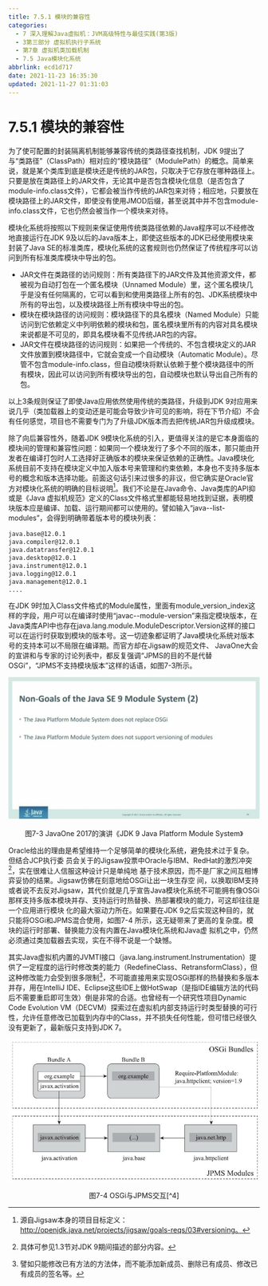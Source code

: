 ```yaml
---
title: 7.5.1 模块的兼容性
categories: 
  - 7 深入理解Java虛拟机：JVM高级特性与最佳实践(第3版)
  - 3第三部分 虚拟机执行子系统
  - 第7章 虚拟机类加载机制
  - 7.5 Java模块化系统
abbrlink: ecd1d717
date: 2021-11-23 16:35:30
updated: 2021-11-27 01:31:03
---
```

# 7.5.1 模块的兼容性
为了使可配置的封装隔离机制能够兼容传统的类路径查找机制，JDK 9提出了与“类路径”（ClassPath）相对应的“模块路径”（ModulePath）的概念。简单来说，就是某个类库到底是模块还是传统的JAR包，只取决于它存放在哪种路径上。只要是放在类路径上的JAR文件，无论其中是否包含模块化信息（是否包含了module-info.class文件），它都会被当作传统的JAR包来对待；相应地，只要放在模块路径上的JAR文件，即使没有使用JMOD后缀，甚至说其中并不包含module-info.class文件，它也仍然会被当作一个模块来对待。

模块化系统将按照以下规则来保证使用传统类路径依赖的Java程序可以不经修改地直接运行在JDK 9及以后的Java版本上，即使这些版本的JDK已经使用模块来封装了Java SE的标准类库，模块化系统的这套规则也仍然保证了传统程序可以访问到所有标准类库模块中导出的包。

- JAR文件在类路径的访问规则：所有类路径下的JAR文件及其他资源文件，都被视为自动打包在一个匿名模块（Unnamed Module）里，这个匿名模块几乎是没有任何隔离的，它可以看到和使用类路径上所有的包、JDK系统模块中所有的导出包，以及模块路径上所有模块中导出的包。
- 模块在模块路径的访问规则：模块路径下的具名模块（Named Module）只能访问到它依赖定义中列明依赖的模块和包，匿名模块里所有的内容对具名模块来说都是不可见的，即具名模块看不见传统JAR包的内容。
- JAR文件在模块路径的访问规则：如果把一个传统的、不包含模块定义的JAR文件放置到模块路径中，它就会变成一个自动模块（Automatic Module）。尽管不包含module-info.class，但自动模块将默认依赖于整个模块路径中的所有模块，因此可以访问到所有模块导出的包，自动模块也默认导出自己所有的包。

以上3条规则保证了即使Java应用依然使用传统的类路径，升级到JDK 9对应用来说几乎（类加载器上的变动还是可能会导致少许可见的影响，将在下节介绍）不会有任何感觉，项目也不需要专门为了升级JDK版本而去把传统JAR包升级成模块。

除了向后兼容性外，随着JDK 9模块化系统的引入，更值得关注的是它本身面临的模块间的管理和兼容性问题：如果同一个模块发行了多个不同的版本，那只能由开发者在编译打包时人工选择好正确版本的模块来保证依赖的正确性。Java模块化系统目前不支持在模块定义中加入版本号来管理和约束依赖，本身也不支持多版本号的概念和版本选择功能。前面这句话引来过很多的非议，但它确实是Oracle官方对模块化系统的明确的目标说明[^1]。我们不论是在Java命令、Java类库的API抑或是《Java 虚拟机规范》定义的Class文件格式里都能轻易地找到证据，表明模块版本应是编译、加载、运行期间都可以使用的。譬如输入“java--list-modules”，会得到明确带着版本号的模块列表：

```
java.base@12.0.1 
java.compiler@12.0.1 
java.datatransfer@12.0.1 
java.desktop@12.0.1 
java.instrument@12.0.1 
java.logging@12.0.1 
java.management@12.0.1
....
```
在JDK 9时加入Class文件格式的Module属性，里面有module_version_index这样的字段，用户可以在编译时使用“javac--module-version”来指定模块版本，在Java类库API中也存在java.lang.module.ModuleDescriptor.Version这样的接口可以在运行时获取到模块的版本号。这一切迹象都证明了Java模块化系统对版本号的支持本可以不局限在编译期。而官方却在Jigsaw的规范文件、 JavaOne大会的宣讲和与专家的讨论列表中，都反复强调“JPMS的目的不是代替OSGi”，“JPMS不支持模块版本”这样的话语，如图7-3所示。

![image-20211123163331805](https://raw.githubusercontent.com/lanlan2017/images/master/Blog/2021/11/20211123163332.png)
<center>图7-3 JavaOne 2017的演讲《JDK 9 Java Platform Module System》</center>

Oracle给出的理由是希望维持一个足够简单的模块化系统，避免技术过于复杂。但结合JCP执行委 员会关于的Jigsaw投票中Oracle与IBM、RedHat的激烈冲突[^2]，实在很难让人信服这种设计只是单纯地 基于技术原因，而不是厂家之间互相博弈妥协的结果。Jigsaw仿佛在刻意地给OSGi让出一块生存空 间，以换取IBM支持或者说不去反对Jigsaw，其代价就是几乎宣告Java模块化系统不可能拥有像OSGi 那样支持多版本模块并存、支持运行时热替换、热部署模块的能力，可这却往往是一个应用进行模块 化的最大驱动力所在。如果要在JDK 9之后实现这种目的，就只能将OSGi和JPMS混合使用，如图7-4 所示，这无疑带来了更高的复杂度。模块的运行时部署、替换能力没有内置在Java模块化系统和Java虚 拟机之中，仍然必须通过类加载器去实现，实在不得不说是一个缺憾。

其实Java虚拟机内置的JVMTI接口（java.lang.instrument.Instrumentation）提供了一定程度的运行时修改类的能力（RedefineClass、RetransformClass），但这种修改能力会受到很多限制[^3]，不可能直接用来实现OSGi那样的热替换和多版本并存，用在IntelliJ IDE、Eclipse这些IDE上做HotSwap（是指IDE编辑方法的代码后不需要重启即可生效）倒是非常的合适。也曾经有一个研究性项目Dynamic Code Evolution VM（DECVM）探索过在虚拟机内部支持运行时类型替换的可行性，允许任意修改已加载到内存中的Class，并不损失任何性能，但可惜已经很久没有更新了，最新版只支持到JDK 7。

![image-20211123163441087](https://raw.githubusercontent.com/lanlan2017/images/master/Blog/2021/11/20211123163441.png)

<center>图7-4 OSGi与JPMS交互[^4]</center>

[^1]: 源自Jigsaw本身的项目目标定义：http://openjdk.java.net/projects/jigsaw/goals-reqs/03#versioning。 
[^2]: 具体可参见1.3节对JDK 9期间描述的部分内容。 
[^3]: 譬如只能修改已有方法的方法体，而不能添加新成员、删除已有成员、修改已有成员的签名等。 
[^4]: 图片来源：https://www.infoq.com/articles/java9-osgi-future-modularity-part-2/。
